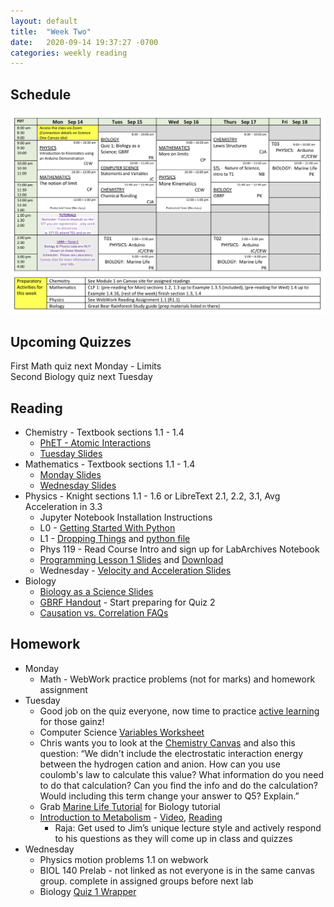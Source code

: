 ```yaml
---
layout: default
title:  "Week Two"
date:   2020-09-14 19:37:27 -0700
categories: weekly reading
---
```

## Schedule

![Week Two Schedule](/assets/w2schedule.jpeg)

## Upcoming Quizzes

First Math quiz next Monday - Limits  
Second Biology quiz next Tuesday

## Reading

- Chemistry - Textbook sections 1.1 - 1.4
	- [PhET - Atomic Interactions](https://phet.colorado.edu/en/simulation/atomic-interactions)
	- [Tuesday Slides](https://canvas.ubc.ca/courses/62920/files/9619744/download?wrap=1)
- Mathematics - Textbook sections 1.1 - 1.4
	- [Monday Slides](https://canvas.ubc.ca/courses/62921/files/9597518/download?wrap=1)
	- [Wednesday Slides](https://canvas.ubc.ca/courses/62921/files/9634262/download?wrap=1)
- Physics - Knight sections 1.1 - 1.6 or LibreText 2.1, 2.2, 3.1, Avg Acceleration in 3.3
	- Jupyter Notebook Installation Instructions
	- L0 - [Getting Started With Python](https://canvas.ubc.ca/courses/62922/files/9549837/download)
	- L1 - [Dropping Things](https://canvas.ubc.ca/courses/62922/files/9603717/download) and [python file](https://canvas.ubc.ca/courses/62922/files/9573700/download?wrap=1)
	- Phys 119 - Read Course Intro and sign up for LabArchives Notebook
	- [Programming Lesson 1 Slides](https://canvas.ubc.ca/courses/62922/files/9603717/download) and [Download](https://canvas.ubc.ca/courses/62922/files/9615729/download?wrap=1)
	- Wednesday - [Velocity and Acceleration Slides](https://canvas.ubc.ca/courses/62922/files/9640621/download)
- Biology 
	- [Biology as a Science Slides](https://canvas.ubc.ca/courses/62806/files/9211258/download?wrap=1)
	- [GBRF Handout](https://canvas.ubc.ca/courses/62806/files/9176463/download?wrap=1) - Start preparing for Quiz 2
	- [Causation vs. Correlation FAQs](https://canvas.ubc.ca/courses/62806/files/9211258/download?wrap=1) 

## Homework
- Monday
	- Math - WebWork practice problems (not for marks) and homework assignment 
- Tuesday
	- Good job on the quiz everyone, now time to practice [active learning](https://canvas.ubc.ca/courses/62806/files/9211258/download?wrap=1) for those gainz!
	- Computer Science [Variables Worksheet](https://canvas.ubc.ca/courses/62922/files/9615729/download?wrap=1)
	- Chris wants you to look at the [Chemistry Canvas](https://canvas.ubc.ca/courses/62920) and also this question: “We didn't include the electrostatic interaction energy between the hydrogen cation and anion.  How can you use coulomb's law to calculate this value?  What information do you need to do that calculation?  Can you find the info and do the calculation?  Would including this term change your answer to Q5?  Explain.”
	- Grab [Marine Life Tutorial](https://canvas.ubc.ca/courses/62806/files/9594370/download?wrap=1) for Biology tutorial
	- [Introduction to Metabolism](https://canvas.ubc.ca/courses/62806/pages/introduction-to-metabolism?module_item_id=2377104) - [Video](https://a11224-8407206.cluster222.canvas-user-content.com/courses/11224~62806/files/11224~8407206/course%20files/Overview%20of%20metabolism/Overview%20of%20metabolism%20%28Published%29/index.html?download=1&inline=1&sf_verifier=eyJ0eXAiOiJKV1QiLCJhbGciOiJIUzUxMiJ9.eyJ1c2VyX2lkIjoiMTEyMjQwMDAwMDAwMzkxMzA3Iiwicm9vdF9hY2NvdW50X2lkIjoiMTEyMjQwMDAwMDAwMDAwMDAxIiwib2F1dGhfaG9zdCI6ImNhbnZhcy51YmMuY2EiLCJyZXR1cm5fdXJsIjpudWxsLCJmYWxsYmFja191cmwiOiJodHRwczovL2NhbnZhcy51YmMuY2EvY291cnNlcy82MjgwNi9maWxlcy84NDA3MjA2L2Rvd25sb2FkP2ZhbGxiYWNrX3RzPTE2MDAyMDYxMTkiLCJleHAiOjE2MDAyMDY0MTl9.1-usHJaxKBOgKeZQPjEONqvFbRMsVPb-gcTpwqdv2GjZab2K3RVWa9WdDnt4RGJDQnVU_xvsJN0McD9L7i_Qdw), [Reading](https://www.khanacademy.org/science/high-school-biology/hs-energy-and-transport/hs-introduction-to-metabolism/a/overview-of-metabolism)
		- Raja: Get used to Jim’s unique lecture style and actively respond to his questions as they will come up in class and quizzes
- Wednesday
	- Physics motion problems 1.1 on webwork 
	- BIOL 140 Prelab - not linked as not everyone is in the same canvas group. complete in assigned groups before next lab
	- Biology [Quiz 1 Wrapper](https://canvas.ubc.ca/courses/62806/assignments/682446)
